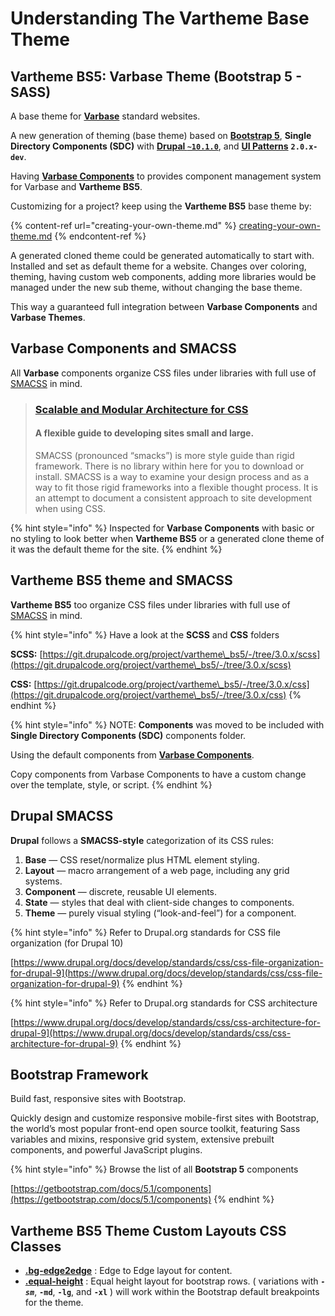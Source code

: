 # Understanding The Vartheme Base Theme

## Vartheme BS5: Varbase Theme (Bootstrap 5 - SASS)

A base theme for [**Varbase**](https://www.drupal.org/project/varbase) standard websites.

A new generation of theming (base theme) based on [**Bootstrap 5**](https://getbootstrap.com/), **Single Directory Components (SDC)** with [**Drupal `~10.1.0`**](https://www.drupal.org/project/drupal/releases/10.1.0-alpha1), and [**UI Patterns**](https://www.drupal.org/project/ui\_patterns) **`2.0.x-dev`**.

Having [**Varbase Components**](https://www.drupal.org/project/varbase\_components) to provides component management system for Varbase and **Vartheme BS5**.

Customizing for a project? keep using the **Vartheme BS5** base theme by:

{% content-ref url="creating-your-own-theme.md" %}
[creating-your-own-theme.md](creating-your-own-theme.md)
{% endcontent-ref %}

A generated cloned theme could be generated automatically to start with. Installed and set as default theme for a website. Changes over coloring, theming, having custom web components, adding more libraries would be managed under the new sub theme, without changing the base theme.

This way a guaranteed full integration between **Varbase Components** and **Varbase Themes**.

## Varbase Components and SMACSS

All **Varbase** components organize CSS files under libraries with full use of [SMACSS](http://smacss.com/book/) in mind.

> ### [Scalable and Modular Architecture for CSS](http://smacss.com/)
>
> #### A flexible guide to developing sites small and large.
>
> SMACSS (pronounced “smacks”) is more style guide than rigid framework. There is no library within here for you to download or install. SMACSS is a way to examine your design process and as a way to fit those rigid frameworks into a flexible thought process. It is an attempt to document a consistent approach to site development when using CSS.

{% hint style="info" %}
Inspected for **Varbase Components** with basic or no styling to look better when **Vartheme BS5** or a generated clone theme of it was the default theme for the site.
{% endhint %}

## Vartheme BS5 theme and SMACSS

**Vartheme BS5** too organize CSS files under libraries with full use of [SMACSS](http://smacss.com/book/) in mind.

{% hint style="info" %}
Have a look at the **SCSS** and **CSS** folders

**SCSS:** [https://git.drupalcode.org/project/vartheme\_bs5/-/tree/3.0.x/scss](https://git.drupalcode.org/project/vartheme\_bs5/-/tree/3.0.x/scss)

**CSS:** [https://git.drupalcode.org/project/vartheme\_bs5/-/tree/3.0.x/css](https://git.drupalcode.org/project/vartheme\_bs5/-/tree/3.0.x/css)
{% endhint %}

{% hint style="info" %}
NOTE: **Components** was moved to be included with **Single Directory Components (SDC)** components folder.

Using the default components from [**Varbase Components**](https://www.drupal.org/project/varbase\_components).

Copy components from Varbase Components to have a custom change over the template, style, or script.
{% endhint %}



## Drupal SMACSS

**Drupal** follows a **SMACSS-style** categorization of its CSS rules:

1. **Base** — CSS reset/normalize plus HTML element styling.
2. **Layout** — macro arrangement of a web page, including any grid systems.
3. **Component** — discrete, reusable UI elements.
4. **State** — styles that deal with client-side changes to components.
5. **Theme** — purely visual styling (“look-and-feel”) for a component.



{% hint style="info" %}
Refer to Drupal.org standards for CSS file organization (for Drupal 10)

[https://www.drupal.org/docs/develop/standards/css/css-file-organization-for-drupal-9](https://www.drupal.org/docs/develop/standards/css/css-file-organization-for-drupal-9)
{% endhint %}

{% hint style="info" %}
Refer to Drupal.org standards for CSS architecture

[https://www.drupal.org/docs/develop/standards/css/css-architecture-for-drupal-9](https://www.drupal.org/docs/develop/standards/css/css-architecture-for-drupal-9)
{% endhint %}

## Bootstrap Framework

Build fast, responsive sites with Bootstrap.

Quickly design and customize responsive mobile-first sites with Bootstrap, the world’s most popular front-end open source toolkit, featuring Sass variables and mixins, responsive grid system, extensive prebuilt components, and powerful JavaScript plugins.

{% hint style="info" %}
Browse the list of all **Bootstrap 5** components

[https://getbootstrap.com/docs/5.1/components](https://getbootstrap.com/docs/5.1/components)
{% endhint %}



## Vartheme BS5 Theme Custom Layouts CSS Classes

* [**.bg-edge2edge**](https://git.drupalcode.org/project/vartheme\_bs5/-/blob/3.0.x/scss/layout/edge2edge.layout.scss) : Edge to Edge layout for content.
* [**.equal-height**](https://git.drupalcode.org/project/vartheme\_bs5/-/blob/3.0.x/scss/layout/equal-height.layout.scss) : Equal height layout for bootstrap rows. ( variations with _**`-sm`**_, **`-md`**, **`-lg`**, and **`-xl`** ) will work within the Bootstrap default breakpoints for the theme.

